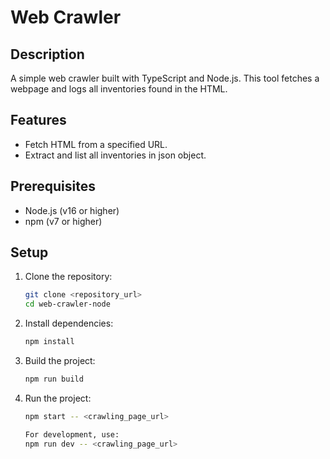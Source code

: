 # Web Crawler

## Description
A simple web crawler built with TypeScript and Node.js. This tool fetches a webpage and logs all inventories found in the HTML.

## Features
- Fetch HTML from a specified URL.
- Extract and list all inventories in json object.

## Prerequisites
- Node.js (v16 or higher)
- npm (v7 or higher)

## Setup

1.  Clone the repository:
    ```bash
    git clone <repository_url>
    cd web-crawler-node

2.  Install dependencies:
    ```bash
    npm install

3.  Build the project:
    ```bash
    npm run build

4.  Run the project:    
    ```bash
    npm start -- <crawling_page_url>

    For development, use:
    npm run dev -- <crawling_page_url>